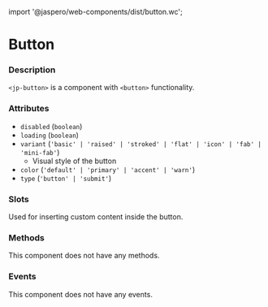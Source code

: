 import '@jaspero/web-components/dist/button.wc';

# Button

### Description

`<jp-button>` is a component with `<button>` functionality.

### Attributes

- `disabled` (`boolean`)
- `loading` (`boolean`)
- `variant` (`'basic' | 'raised' | 'stroked' | 'flat' | 'icon' | 'fab' | 'mini-fab'`)
  -  Visual style of the button
- `color` (`'default' | 'primary' | 'accent' | 'warn'`)
- `type` (`'button' | 'submit'`)

### Slots

Used for inserting custom content inside the button.


### Methods

This component does not have any methods.


### Events

This component does not have any events.
